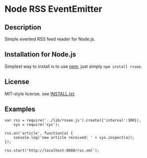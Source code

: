 Node RSS EventEmitter
=====================

Description
-----------

Simple evented RSS feed reader for Node.js.

Installation for Node.js
------------------------

Simplest way to install is to use [npm](http://npmjs.org/), just simply `npm install rssee`.

License
-------

MIT-style license, see [INSTALL.txt](http://github.com/jheusala/node-rssee/blob/master/LICENSE.txt).

Examples
--------

	var rss = require('../lib/rssee.js').create({'interval':300}),
	    sys = require('sys');
	
	rss.on('article', function(a) {
		console.log('new article received: ' + sys.inspect(a));
	});
	
	rss.start('http://localhost:8080/rss.xml');

